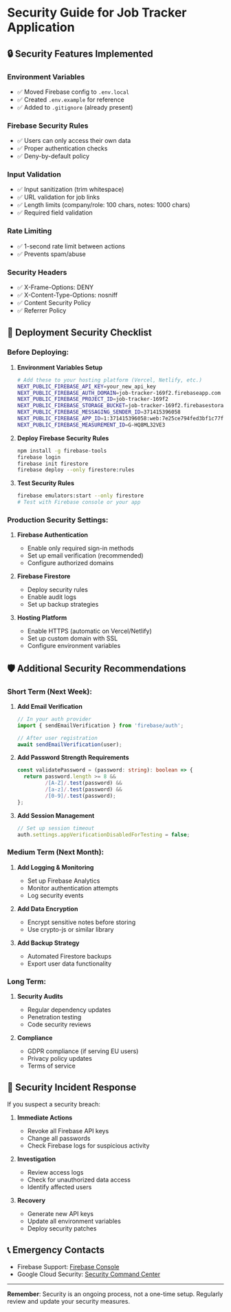 # Security Guide for Job Tracker Application

## 🔒 Security Features Implemented

### Environment Variables
- ✅ Moved Firebase config to `.env.local`
- ✅ Created `.env.example` for reference
- ✅ Added to `.gitignore` (already present)

### Firebase Security Rules
- ✅ Users can only access their own data
- ✅ Proper authentication checks
- ✅ Deny-by-default policy

### Input Validation
- ✅ Input sanitization (trim whitespace)
- ✅ URL validation for job links
- ✅ Length limits (company/role: 100 chars, notes: 1000 chars)
- ✅ Required field validation

### Rate Limiting
- ✅ 1-second rate limit between actions
- ✅ Prevents spam/abuse

### Security Headers
- ✅ X-Frame-Options: DENY
- ✅ X-Content-Type-Options: nosniff
- ✅ Content Security Policy
- ✅ Referrer Policy

## 🚀 Deployment Security Checklist

### Before Deploying:

1. **Environment Variables Setup**
   ```bash
   # Add these to your hosting platform (Vercel, Netlify, etc.)
   NEXT_PUBLIC_FIREBASE_API_KEY=your_new_api_key
   NEXT_PUBLIC_FIREBASE_AUTH_DOMAIN=job-tracker-169f2.firebaseapp.com
   NEXT_PUBLIC_FIREBASE_PROJECT_ID=job-tracker-169f2
   NEXT_PUBLIC_FIREBASE_STORAGE_BUCKET=job-tracker-169f2.firebasestorage.app
   NEXT_PUBLIC_FIREBASE_MESSAGING_SENDER_ID=371415396058
   NEXT_PUBLIC_FIREBASE_APP_ID=1:371415396058:web:7e25ce794fed3bf1c77fe3
   NEXT_PUBLIC_FIREBASE_MEASUREMENT_ID=G-HQ8ML32VE3
   ```

2. **Deploy Firebase Security Rules**
   ```bash
   npm install -g firebase-tools
   firebase login
   firebase init firestore
   firebase deploy --only firestore:rules
   ```

3. **Test Security Rules**
   ```bash
   firebase emulators:start --only firestore
   # Test with Firebase console or your app
   ```

### Production Security Settings:

1. **Firebase Authentication**
   - Enable only required sign-in methods
   - Set up email verification (recommended)
   - Configure authorized domains

2. **Firebase Firestore**
   - Deploy security rules
   - Enable audit logs
   - Set up backup strategies

3. **Hosting Platform**
   - Enable HTTPS (automatic on Vercel/Netlify)
   - Set up custom domain with SSL
   - Configure environment variables

## 🛡️ Additional Security Recommendations

### Short Term (Next Week):
1. **Add Email Verification**
   ```typescript
   // In your auth provider
   import { sendEmailVerification } from 'firebase/auth';
   
   // After user registration
   await sendEmailVerification(user);
   ```

2. **Add Password Strength Requirements**
   ```typescript
   const validatePassword = (password: string): boolean => {
     return password.length >= 8 && 
            /[A-Z]/.test(password) && 
            /[a-z]/.test(password) && 
            /[0-9]/.test(password);
   };
   ```

3. **Add Session Management**
   ```typescript
   // Set up session timeout
   auth.settings.appVerificationDisabledForTesting = false;
   ```

### Medium Term (Next Month):
1. **Add Logging & Monitoring**
   - Set up Firebase Analytics
   - Monitor authentication attempts
   - Log security events

2. **Add Data Encryption**
   - Encrypt sensitive notes before storing
   - Use crypto-js or similar library

3. **Add Backup Strategy**
   - Automated Firestore backups
   - Export user data functionality

### Long Term:
1. **Security Audits**
   - Regular dependency updates
   - Penetration testing
   - Code security reviews

2. **Compliance**
   - GDPR compliance (if serving EU users)
   - Privacy policy updates
   - Terms of service

## 🚨 Security Incident Response

If you suspect a security breach:

1. **Immediate Actions**
   - Revoke all Firebase API keys
   - Change all passwords
   - Check Firebase logs for suspicious activity

2. **Investigation**
   - Review access logs
   - Check for unauthorized data access
   - Identify affected users

3. **Recovery**
   - Generate new API keys
   - Update all environment variables
   - Deploy security patches

## 📞 Emergency Contacts

- Firebase Support: [Firebase Console](https://console.firebase.google.com/)
- Google Cloud Security: [Security Command Center](https://console.cloud.google.com/security)

---

**Remember**: Security is an ongoing process, not a one-time setup. Regularly review and update your security measures.
